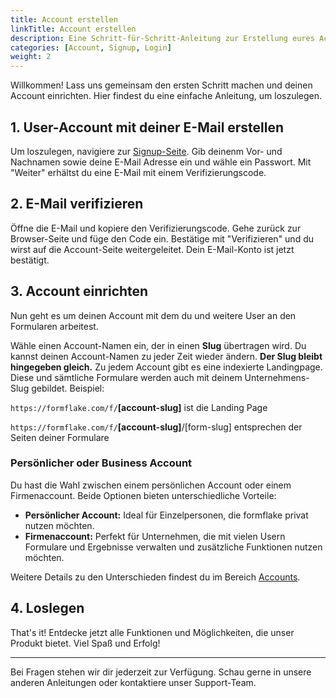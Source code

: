```yaml
---
title: Account erstellen
linkTitle: Account erstellen
description: Eine Schritt-für-Schritt-Anleitung zur Erstellung eures Accounts auf formflake.
categories: [Account, Signup, Login]
weight: 2
---
```


Willkommen! Lass uns gemeinsam den ersten Schritt machen und deinen Account einrichten. Hier findest du eine einfache Anleitung, um loszulegen.

## 1. User-Account mit deiner E-Mail erstellen

Um loszulegen, navigiere zur [Signup-Seite](https://formflake.com/signup). Gib deinenm Vor- und Nachnamen sowie deine E-Mail Adresse ein und wähle ein Passwort. Mit "Weiter" erhältst du eine E-Mail mit einem Verifizierungscode.

## 2. E-Mail verifizieren

Öffne die E-Mail und kopiere den Verifizierungscode. Gehe zurück zur Browser-Seite und füge den Code ein. Bestätige mit "Verifizieren" und du wirst auf die Account-Seite weitergeleitet. Dein E-Mail-Konto ist jetzt bestätigt.

## 3. Account einrichten

Nun geht es um deinen Account mit dem du und weitere User an den Formularen arbeitest.

Wähle einen Account-Namen ein, der in einen **Slug** übertragen wird. Du kannst deinen Account-Namen zu jeder Zeit wieder ändern. **Der Slug bleibt hingegeben gleich.** Zu jedem Account gibt es eine indexierte Landingpage. Diese und sämtliche Formulare werden auch mit deinem Unternehmens-Slug gebildet. Beispiel:

`https://formflake.com/f/`**[account-slug]** ist die Landing Page

`https://formflake.com/f/`**[account-slug]**/[form-slug] entsprechen der Seiten deiner Formulare

### Persönlicher oder Business Account

Du hast die Wahl zwischen einem persönlichen Account oder einem Firmenaccount. Beide Optionen bieten unterschiedliche Vorteile:

- **Persönlicher Account:** Ideal für Einzelpersonen, die formflake privat nutzen möchten.
- **Firmenaccount:** Perfekt für Unternehmen, die mit vielen Usern Formulare und Ergebnisse verwalten und zusätzliche Funktionen nutzen möchten.

Weitere Details zu den Unterschieden findest du im Bereich [Accounts](#).

## 4. Loslegen

That's it! Entdecke jetzt alle Funktionen und Möglichkeiten, die unser Produkt bietet. Viel Spaß und Erfolg!

---

Bei Fragen stehen wir dir jederzeit zur Verfügung. Schau gerne in unsere anderen Anleitungen oder kontaktiere unser Support-Team.
